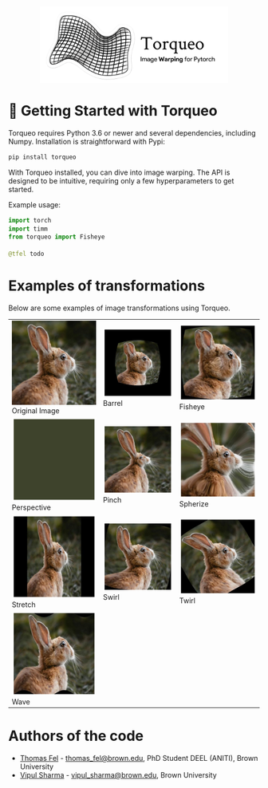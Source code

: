 <div align="center">
    <img src="assets/banner.png" width="75%" alt="Horama logo" align="center" />
</div>


# 🚀 Getting Started with Torqueo

Torqueo requires Python 3.6 or newer and several dependencies, including Numpy. Installation is straightforward with Pypi:

```bash
pip install torqueo
```

With Torqueo installed, you can dive into image warping. The API is designed to be intuitive, requiring only a few hyperparameters to get started.

Example usage:

```python
import torch
import timm
from torqueo import Fisheye

@tfel todo
```

# Examples of transformations

Below are some examples of image transformations using Torqueo.

|  |  ||
|----------------|----------------|----------------|
| ![Original Image](./assets/rabbit.jpg)<br> Original Image | ![Barrel](./assets/transformations/barrel.jpg)<br> Barrel | ![Fisheye](./assets/transformations/fisheye.jpg)<br> Fisheye  |
| ![Perspective](./assets/transformations/perspective.jpg)<br> Perspective  | ![Pinch](./assets/transformations/pinch.jpg)<br> Pinch  | ![Spherize](./assets/transformations/spherize.jpg)<br> Spherize  |
| ![Stretch](./assets/transformations/stretch.jpg)<br> Stretch  | ![Swirl](./assets/transformations/swirl.jpg)<br> Swirl  | ![Twirl](./assets/transformations/twirl.jpg)<br> Twirl  |
| ![Wave](./assets/transformations/wave.jpg)<br> Wave  |   |   |



# Authors of the code

- [Thomas Fel](https://thomasfel.fr) - thomas_fel@brown.edu, PhD Student DEEL (ANITI), Brown University
- [Vipul Sharma]() - vipul_sharma@brown.edu, Brown University